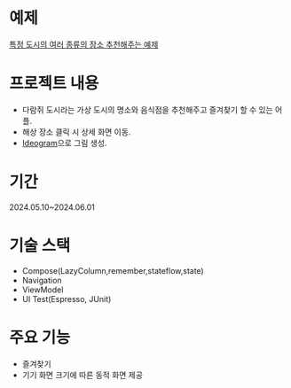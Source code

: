# 예제
[특정 도시의 여러 종류의 장소 추천해주는 예제](https://developer.android.com/codelabs/basic-android-kotlin-compose-my-city?hl=ko&continue=https%3A%2F%2Fdeveloper.android.com%2Fcourses%2Fpathways%2Fandroid-basics-compose-unit-4-pathway-3%3Fhl%3Dko%23codelab-https%3A%2F%2Fdeveloper.android.com%2Fcodelabs%2Fbasic-android-kotlin-compose-my-city#0)
# 프로젝트 내용
- 다람쥐 도시라는 가상 도시의 명소와 음식점을 추천해주고 즐겨찾기 할 수 있는 어플.
- 해상 장소 클릭 시 상세 화면 이동.
- [Ideogram](https://ideogram.ai)으로 그림 생성.
# 기간
2024.05.10~2024.06.01
# 기술 스택
- Compose(LazyColumn,remember,stateflow,state)
- Navigation
- ViewModel
- UI Test(Espresso, JUnit)
# 주요 기능
- 즐겨찾기
- 기기 화면 크기에 따른 동적 화면 제공
